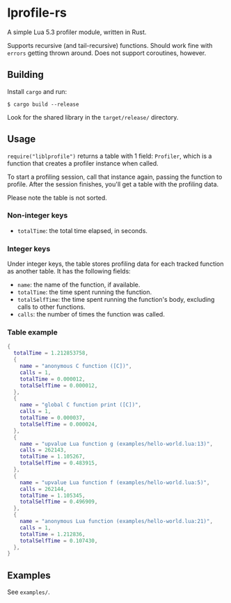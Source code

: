 # lprofile-rs
A simple Lua 5.3 profiler module, written in Rust.

Supports recursive (and tail-recursive) functions. Should work fine with
`errors` getting thrown around. Does not support coroutines, however.

## Building
Install `cargo` and run:

```
$ cargo build --release
```

Look for the shared library in the `target/release/` directory.

## Usage
`require("liblprofile")` returns a table with 1 field: `Profiler`, which is a
function that creates a profiler instance when called.

To start a profiling session, call that instance again, passing the function to
profile. After the session finishes, you'll get a table with the profiling data.

Please note the table is not sorted.

### Non-integer keys
- `totalTime`: the total time elapsed, in seconds.

### Integer keys
Under integer keys, the table stores profiling data for each tracked function as
another table. It has the following fields:

- `name`: the name of the function, if available.
- `totalTime`: the time spent running the function.
- `totalSelfTime`: the time spent running the function's body, excluding calls
  to other functions.
- `calls`: the number of times the function was called.

### Table example
```lua
{
  totalTime = 1.212853758,
  {
    name = "anonymous C function ([C])",
    calls = 1,
    totalTime = 0.000012,
    totalSelfTime = 0.000012,
  },
  {
    name = "global C function print ([C])",
    calls = 1,
    totalTime = 0.000037,
    totalSelfTime = 0.000024,
  },
  {
    name = "upvalue Lua function g (examples/hello-world.lua:13)",
    calls = 262143,
    totalTime = 1.105267,
    totalSelfTime = 0.483915,
  },
  {
    name = "upvalue Lua function f (examples/hello-world.lua:5)",
    calls = 262144,
    totalTime = 1.105345,
    totalSelfTime = 0.496909,
  },
  {
    name = "anonymous Lua function (examples/hello-world.lua:21)",
    calls = 1,
    totalTime = 1.212836,
    totalSelfTime = 0.107430,
  },
}
```

## Examples
See `examples/`.
